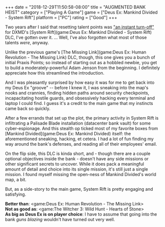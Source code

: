 +++
date = "2018-12-29T11:50:58-08:00"
title = "AUGMENTED BANK HEIST"
category = ["Playing A Game"]
game = ["Deus Ex: Mankind Divided - System Rift"]
platform = ["PC"]
rating = ["Good"]
+++

Two years after I said that resetting talent points was ["an instant turn-off"](%site.BaseURL%2016/09/25/the-doldrums-of-deus-ex/) for DXMD's [System Rift](game:Deus Ex: Mankind Divided - System Rift) DLC, I've gotten over it.  ... Well, I've also forgotten what most of those talents <i>were</i>, anyway.

Unlike the previous game's [The Missing Link](game:Deus Ex: Human Revolution - The Missing Link) DLC, though, this one gives you a bunch of initial Praxis Points; so instead of starting out as a hobbled newbie, you get to build a moderately-powerful Adam Jenson from the beginning.  I definitely appreciate how this streamlined the introduction.

And I was pleasantly surprised by how easy it was for me to get back into my Deus Ex "groove" -- before I knew it, I was sneaking into the map's nooks and crannies, finding hidden paths around security checkpoints, incapacitating hostile guards, and obsessively hacking every terminal and laptop I could find.  I guess it's a credit to the main game that my instincts came back so quickly.

After a few errands that set up the plot, the primary activity in System Rift is infiltrating a Palisade Blade installation (datacenter bank vault) for some cyber-espionage.  And this stealth op ticked most of my favorite boxes from [Mankind Divided](game:Deus Ex: Mankind Divided) itself: the aforementioned sneaking, hacking, et cetera.  I had a lot of fun finding my way around the bank's defenses, and reading all of their employees' email.

On the flip side, this DLC is kinda short, and - though there are a couple optional objectives inside the bank - doesn't have any side missions or other significant secrets to uncover.  While it does pack a meaningful amount of detail and choice into its single mission, it's still just a single mission.  I found myself missing the open-ness of Mankind Divided's world map, a bit.

But, as a side-story to the main game, System Rift is pretty engaging and satisfying.

<b>Better than</b>: <game:Deus Ex: Human Revolution - The Missing Link>  
<b>Not as good as</b>: <game:The Witcher 3: Wild Hunt - Hearts of Stone>  
<b>As big as Deus Ex is on player choice</b>: I have to assume that going into the bank <i>guns blazing</i> wouldn't have turned out very well.
